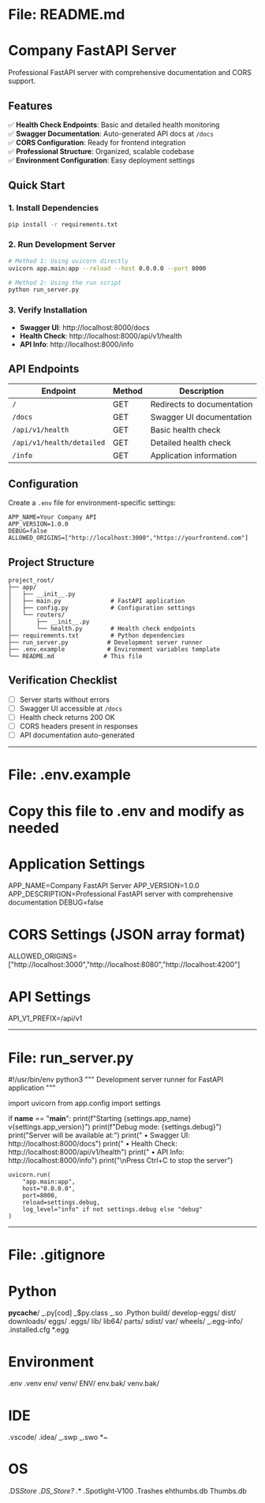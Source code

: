 # File: README.md

# Company FastAPI Server

Professional FastAPI server with comprehensive documentation and CORS support.

## Features

✅ **Health Check Endpoints**: Basic and detailed health monitoring  
✅ **Swagger Documentation**: Auto-generated API docs at `/docs`  
✅ **CORS Configuration**: Ready for frontend integration  
✅ **Professional Structure**: Organized, scalable codebase  
✅ **Environment Configuration**: Easy deployment settings

## Quick Start

### 1. Install Dependencies

```bash
pip install -r requirements.txt
```

### 2. Run Development Server

```bash
# Method 1: Using uvicorn directly
uvicorn app.main:app --reload --host 0.0.0.0 --port 8000

# Method 2: Using the run script
python run_server.py
```

### 3. Verify Installation

- **Swagger UI**: http://localhost:8000/docs
- **Health Check**: http://localhost:8000/api/v1/health
- **API Info**: http://localhost:8000/info

## API Endpoints

| Endpoint                  | Method | Description                |
| ------------------------- | ------ | -------------------------- |
| `/`                       | GET    | Redirects to documentation |
| `/docs`                   | GET    | Swagger UI documentation   |
| `/api/v1/health`          | GET    | Basic health check         |
| `/api/v1/health/detailed` | GET    | Detailed health check      |
| `/info`                   | GET    | Application information    |

## Configuration

Create a `.env` file for environment-specific settings:

```env
APP_NAME=Your Company API
APP_VERSION=1.0.0
DEBUG=false
ALLOWED_ORIGINS=["http://localhost:3000","https://yourfrontend.com"]
```

## Project Structure

```
project_root/
├── app/
│   ├── __init__.py
│   ├── main.py              # FastAPI application
│   ├── config.py            # Configuration settings
│   └── routers/
│       ├── __init__.py
│       └── health.py        # Health check endpoints
├── requirements.txt         # Python dependencies
├── run_server.py           # Development server runner
├── .env.example            # Environment variables template
└── README.md              # This file
```

## Verification Checklist

- [ ] Server starts without errors
- [ ] Swagger UI accessible at `/docs`
- [ ] Health check returns 200 OK
- [ ] CORS headers present in responses
- [ ] API documentation auto-generated

---

# File: .env.example

# Copy this file to .env and modify as needed

# Application Settings

APP_NAME=Company FastAPI Server
APP_VERSION=1.0.0
APP_DESCRIPTION=Professional FastAPI server with comprehensive documentation
DEBUG=false

# CORS Settings (JSON array format)

ALLOWED_ORIGINS=["http://localhost:3000","http://localhost:8080","http://localhost:4200"]

# API Settings

API_V1_PREFIX=/api/v1

---

# File: run_server.py

#!/usr/bin/env python3
"""
Development server runner for FastAPI application
"""

import uvicorn
from app.config import settings

if **name** == "**main**":
print(f"Starting {settings.app_name} v{settings.app_version}")
print(f"Debug mode: {settings.debug}")
print("Server will be available at:")
print(" • Swagger UI: http://localhost:8000/docs")
print(" • Health Check: http://localhost:8000/api/v1/health")
print(" • API Info: http://localhost:8000/info")
print("\nPress Ctrl+C to stop the server")

    uvicorn.run(
        "app.main:app",
        host="0.0.0.0",
        port=8000,
        reload=settings.debug,
        log_level="info" if not settings.debug else "debug"
    )

---

# File: .gitignore

# Python

**pycache**/
_.py[cod]
_$py.class
_.so
.Python
build/
develop-eggs/
dist/
downloads/
eggs/
.eggs/
lib/
lib64/
parts/
sdist/
var/
wheels/
_.egg-info/
.installed.cfg
\*.egg

# Environment

.env
.venv
env/
venv/
ENV/
env.bak/
venv.bak/

# IDE

.vscode/
.idea/
_.swp
_.swo
\*~

# OS

.DS*Store
.DS_Store?
.*\*
.Spotlight-V100
.Trashes
ehthumbs.db
Thumbs.db

